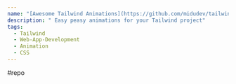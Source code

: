 ```yaml
---
name: "[Awesome Tailwind Animations](https://github.com/midudev/tailwind-animations)"
description: " Easy peasy animations for your Tailwind project"
tags:
  - Tailwind
  - Web-App-Development
  - Animation
  - CSS
---
```

#repo